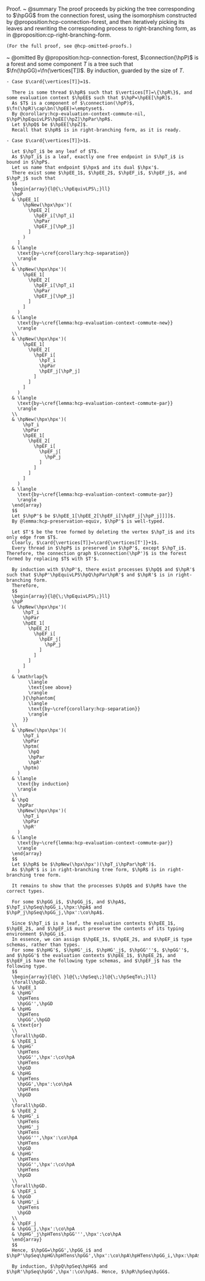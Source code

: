 Proof.
  ~ @summary
    The proof proceeds by picking the tree corresponding to $\hpGG$ from the connection forest, using the isomorphism constructed by @proposition:hcp-connection-forest, and then iteratively picking its leaves and rewriting the corresponding process to right-branching form, as in @proposition:cp-right-branching-form.

    (For the full proof, see @hcp-omitted-proofs.)
  ~ @omitted
    By @proposition:hcp-connection-forest, $\connection(\hpP)$ is a forest and some component $T$ is a tree such that $\fn(\hpGG)=\fn(\vertices[T])$.
    By induction, guarded by the size of $T$.

    - Case $\card{\vertices[T]}=1$.

      There is some thread $\hpR$ such that $\vertices[T]=\{\hpR\}$, and some evaluation context $\hpEE$ such that $\hpP=\hpEE[\hpR]$.
      As $T$ is a component of $\connection(\hpP)$, $\fn(\hpR)\cap\bn(\hpEE)=\emptyset$.
      By @corollary:hcp-evaluation-context-commute-nil, $\hpP\hpEquivLPS\hpEE[\hpZ]\hpPar\hpR$.
      Let $\hpQ$ be $\hpEE[\hpZ]$.
      Recall that $\hpR$ is in right-branching form, as it is ready.

    - Case $\card{\vertices[T]}>1$.

      Let $\hpT_i$ be any leaf of $T$.
      As $\hpT_i$ is a leaf, exactly one free endpoint in $\hpT_i$ is bound in $\hpP$.
      Let us name that endpoint $\hpx$ and its dual $\hpx'$.
      There exist some $\hpEE_1$, $\hpEE_2$, $\hpEF_i$, $\hpEF_j$, and $\hpP_j$ such that
      $$
      \begin{array}{l@{\;\hpEquivLPS\;}ll}
      \hpP
      & \hpEE_1[
          \hpNew(\hpx\hpx')(
            \hpEE_2[
              \hpEF_i[\hpT_i]
              \hpPar
              \hpEF_j[\hpP_j]
            ]
          )
        ]
      & \langle
        \text{by~\cref{corollary:hcp-separation}}
        \rangle
      \\
      & \hpNew(\hpx\hpx')(
          \hpEE_1[
            \hpEE_2[
              \hpEF_i[\hpT_i]
              \hpPar
              \hpEF_j[\hpP_j]
            ]
          ]
        )
      & \langle
        \text{by~\cref{lemma:hcp-evaluation-context-commute-new}}
        \rangle
      \\
      & \hpNew(\hpx\hpx')(
          \hpEE_1[
            \hpEE_2[
              \hpEF_i[
                \hpT_i
                \hpPar
                \hpEF_j[\hpP_j]
              ]
            ]
          ]
        )
      & \langle
        \text{by~\cref{lemma:hcp-evaluation-context-commute-par}}
        \rangle
      \\
      & \hpNew(\hpx\hpx')(
          \hpT_i
          \hpPar
          \hpEE_1[
            \hpEE_2[
              \hpEF_i[
                \hpEF_j[
                  \hpP_j
                ]
              ]
            ]
          ]
        )
      & \langle
        \text{by~\cref{lemma:hcp-evaluation-context-commute-par}}
        \rangle
      \end{array}
      $$
      Let $\hpP'$ be $\hpEE_1[\hpEE_2[\hpEF_i[\hpEF_j[\hpP_j]]]]$.
      By @lemma:hcp-preservation-equiv, $\hpP'$ is well-typed.

      Let $T'$ be the tree formed by deleting the vertex $\hpT_i$ and its only edge from $T$.
      Clearly, $\card{\vertices[T]}=\card{\vertices[T']}+1$.
      Every thread in $\hpP$ is preserved in $\hpP'$, except $\hpT_i$. Therefore, the connection graph $\connection(\hpP')$ is the forest formed by replacing $T$ with $T'$.

      By induction with $\hpP'$, there exist processes $\hpQ$ and $\hpR'$ such that $\hpP'\hpEquivLPS\hpQ\hpPar\hpR'$ and $\hpR'$ is in right-branching form.
      Therefore,
      $$
      \begin{array}{l@{\;\hpEquivLPS\;}ll}
      \hpP
      & \hpNew(\hpx\hpx')(
          \hpT_i
          \hpPar
          \hpEE_1[
            \hpEE_2[
              \hpEF_i[
                \hpEF_j[
                  \hpP_j
                ]
              ]
            ]
          ]
        )
      & \mathrlap{%
            \langle
            \text{see above}
            \rangle
          }{\hphantom{
            \langle
            \text{by~\cref{corollary:hcp-separation}}
            \rangle
          }}
      \\
      & \hpNew(\hpx\hpx')(
          \hpT_i
          \hpPar
          \hptm(
            \hpQ
            \hpPar
            \hpR'
          \hptm)
        )
      & \langle
        \text{by induction}
        \rangle
      \\
      & \hpQ
        \hpPar
        \hpNew(\hpx\hpx')(
          \hpT_i
          \hpPar
          \hpR'
        )
      & \langle
        \text{by~\cref{lemma:hcp-evaluation-context-commute-par}}
        \rangle
      \end{array}
      $$
      Let $\hpR$ be $\hpNew(\hpx\hpx')(\hpT_i\hpPar\hpR')$.
      As $\hpR'$ is in right-branching tree form, $\hpR$ is in right-branching tree form.

      It remains to show that the processes $\hpQ$ and $\hpR$ have the correct types.

      For some $\hpGG_i$, $\hpGG_j$, and $\hpA$, $\hpT_i\hpSeq\hpGG_i,\hpx:\hpA$ and $\hpP_j\hpSeq\hpGG_j,\hpx':\co\hpA$.

      Since $\hpT_i$ is a leaf, the evaluation contexts $\hpEE_1$, $\hpEE_2$, and $\hpEF_i$ must preserve the contents of its typing environment $\hpGG_i$.
      In essence, we can assign $\hpEE_1$, $\hpEE_2$, and $\hpEF_i$ type schemas, rather than types.
      For some $\hpHG'$, $\hpHG'_i$, $\hpHG'_j$, $\hpGG'''$, $\hpGG''$, and $\hpGG'$ the evaluation contexts $\hpEE_1$, $\hpEE_2$, and $\hpEF_i$ have the following type schemas, and $\hpEF_j$ has the following type.
      $$
      \begin{array}{l@{\ }l@{\;\hpSeq\;}l@{\;\hpSeqTo\;}ll}
      \forall\hpGD.
      & \hpEE_1
      & \hpHG'
        \hpHTens
        \hpGG'',\hpGD
      & \hpHG
        \hpHTens
        \hpGG',\hpGD
      & \text{or}
      \\
      \forall\hpGD.
      & \hpEE_1
      & \hpHG'
        \hpHTens
        \hpGG'',\hpx':\co\hpA
        \hpHTens
        \hpGD
      & \hpHG
        \hpHTens
        \hpGG',\hpx':\co\hpA
        \hpHTens
        \hpGD
      \\
      \forall\hpGD.
      & \hpEE_2
      & \hpHG'_i
        \hpHTens
        \hpHG'_j
        \hpHTens
        \hpGG''',\hpx':\co\hpA
        \hpHTens
        \hpGD
      & \hpHG'
        \hpHTens
        \hpGG'',\hpx':\co\hpA
        \hpHTens
        \hpGD
      \\
      \forall\hpGD.
      & \hpEF_i
      & \hpGD
      & \hpHG'_i
        \hpHTens
        \hpGD
      \\
      & \hpEF_j
      & \hpGG_j,\hpx':\co\hpA
      & \hpHG'_j\hpHTens\hpGG''',\hpx':\co\hpA
      \end{array}
      $$
      Hence, $\hpGG=\hpGG',\hpGG_i$ and $\hpP'\hpSeq\hpHG\hpHTens\hpGG',\hpx':\co\hpA\hpHTens\hpGG_i,\hpx:\hpA$.

      By induction, $\hpQ\hpSeq\hpHG$ and $\hpR'\hpSeq\hpGG',\hpx':\co\hpA$. Hence, $\hpR\hpSeq\hpGG$.

